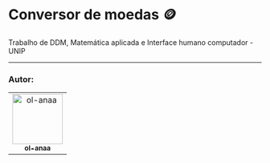 <h1> Conversor de moedas 🪙 </h1>

Trabalho de DDM, Matemática aplicada e Interface humano computador  - UNIP

<hr/>
<h3>Autor:</h3>

<table>
  <tr>
     <td align="center">
      <a href="https://github.com/ol-anaa">
        <img src="https://avatars.githubusercontent.com/u/105469302?v=4" width="100px;" alt="ol-anaa"/><br>
        <sub>
          <b>ol-anaa</b>
        </sub>
      </a>
    </td>
   </tr>
  </table>
